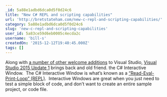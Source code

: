 ```yaml
---
_id: 5a88e1adbd6dca0d5f0d24c6
title: "New C# REPL and scripting capabilities"
url: 'http://bretstateham.com/new-c-repl-and-scripting-capabilities/'
category: 5a88e1adbd6dca0d5f0d24c6
slug: 'new-c-repl-and-scripting-capabilities'
user_id: 5a83ce59d6eb0005c4ecda2c
username: 'bill-s'
createdOn: '2015-12-12T19:40:45.000Z'
tags: []
---
```


Along with <a href="http://blog.jerrynixon.com/2015/12/inside-code-whats-new-with-visual-studio.html">a number of other welcome additions</a> to Visual Studio, <a href="https://msdn.microsoft.com/en-us/library/5051f283-33ba-48a5-8014-297fad3786a0">Visual Studio 2015 Update 1</a> brings back and old friend. the C# Interactive Window.  The C# Interactive Window is what’s known as a <a href="https://en.wikipedia.org/wiki/Read%E2%80%93eval%E2%80%93print_loop">“Read-Eval-Print-Loop” (REPL)</a>.  Interactive Windows are great when you just need to test a simple block of code, and don’t want to create an entire sample project, or code file.
